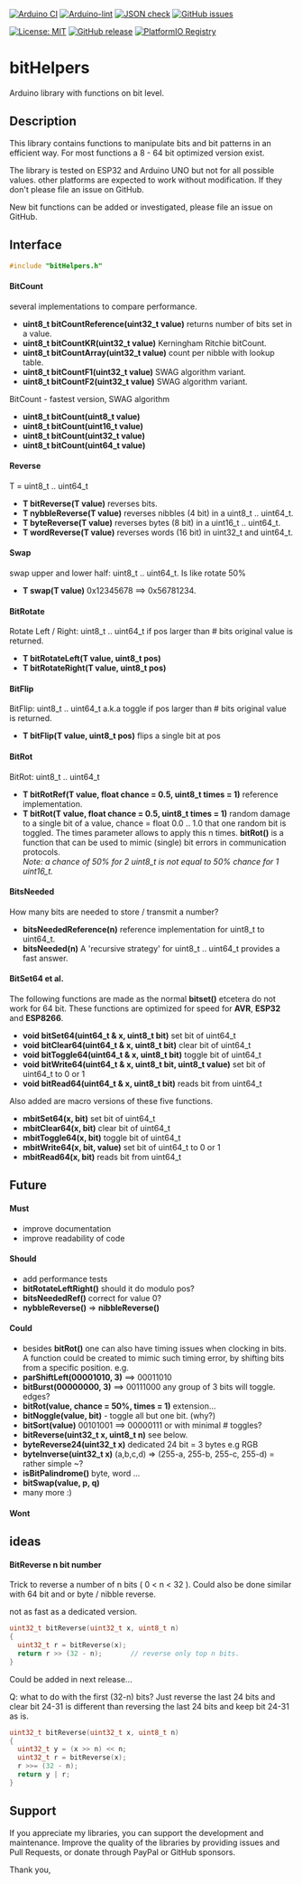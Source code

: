 
[![Arduino CI](https://github.com/RobTillaart/BitHelpers/workflows/Arduino%20CI/badge.svg)](https://github.com/marketplace/actions/arduino_ci)
[![Arduino-lint](https://github.com/RobTillaart/BitHelpers/actions/workflows/arduino-lint.yml/badge.svg)](https://github.com/RobTillaart/BitHelpers/actions/workflows/arduino-lint.yml)
[![JSON check](https://github.com/RobTillaart/BitHelpers/actions/workflows/jsoncheck.yml/badge.svg)](https://github.com/RobTillaart/BitHelpers/actions/workflows/jsoncheck.yml)
[![GitHub issues](https://img.shields.io/github/issues/RobTillaart/BitHelpers.svg)](https://github.com/RobTillaart/BitHelpers/issues)

[![License: MIT](https://img.shields.io/badge/license-MIT-green.svg)](https://github.com/RobTillaart/BitHelpers/blob/master/LICENSE)
[![GitHub release](https://img.shields.io/github/release/RobTillaart/BitHelpers.svg?maxAge=3600)](https://github.com/RobTillaart/BitHelpers/releases)
[![PlatformIO Registry](https://badges.registry.platformio.org/packages/robtillaart/library/BitHelpers.svg)](https://registry.platformio.org/libraries/robtillaart/BitHelpers)


# bitHelpers

Arduino library with functions on bit level.


## Description

This library contains functions to manipulate bits and bit patterns in an 
efficient way. 
For most functions a 8 - 64 bit optimized version exist. 

The library is tested on ESP32 and Arduino UNO but not for all possible values. 
other platforms are expected to work without modification. 
If they don't please file an issue on GitHub.

New bit functions can be added or investigated, please file an issue on GitHub.


## Interface

```cpp
#include "bitHelpers.h"
```

#### BitCount

several implementations to compare performance.

- **uint8_t bitCountReference(uint32_t value)** returns number of bits set in a value.
- **uint8_t bitCountKR(uint32_t value)** Kerningham Ritchie bitCount.
- **uint8_t bitCountArray(uint32_t value)** count per nibble with lookup table.
- **uint8_t bitCountF1(uint32_t value)** SWAG algorithm variant.
- **uint8_t bitCountF2(uint32_t value)** SWAG algorithm variant.

BitCount - fastest version, SWAG algorithm

- **uint8_t  bitCount(uint8_t value)**
- **uint8_t  bitCount(uint16_t value)**
- **uint8_t  bitCount(uint32_t value)**
- **uint8_t  bitCount(uint64_t value)**


#### Reverse

T = uint8_t .. uint64_t

- **T bitReverse(T value)** reverses bits.
- **T nybbleReverse(T value)** reverses nibbles (4 bit) in a uint8_t .. uint64_t.
- **T byteReverse(T value)** reverses bytes (8 bit) in a uint16_t .. uint64_t.
- **T wordReverse(T value)** reverses words (16 bit) in uint32_t and uint64_t.

#### Swap 

swap upper and lower half: uint8_t .. uint64_t. Is like rotate 50%

- **T swap(T value)** 0x12345678 ==> 0x56781234.


#### BitRotate

Rotate Left / Right: uint8_t .. uint64_t
if pos larger than # bits original value is returned.

- **T bitRotateLeft(T value, uint8_t pos)**
- **T bitRotateRight(T value, uint8_t pos)** 


#### BitFlip

BitFlip: uint8_t .. uint64_t  a.k.a toggle
if pos larger than # bits original value is returned.

- **T bitFlip(T value, uint8_t pos)** flips a single bit at pos


#### BitRot

BitRot: uint8_t .. uint64_t

- **T bitRotRef(T value, float chance = 0.5, uint8_t times = 1)** reference implementation.
- **T bitRot(T value, float chance = 0.5, uint8_t times = 1)** random damage to a single bit of a value,
chance = float 0.0 .. 1.0 that one random bit is toggled. 
The times parameter allows to apply this n times.
**bitRot()** is a function that can be used to mimic (single) bit errors in communication protocols.  
*Note: a chance of 50% for 2 uint8_t is not equal to 50% chance for 1 uint16_t.*


#### BitsNeeded

How many bits are needed to store / transmit a number?

- **bitsNeededReference(n)** reference implementation for uint8_t to uint64_t.
- **bitsNeeded(n)** A 'recursive strategy' for uint8_t .. uint64_t provides a fast answer. 


#### BitSet64 et al.

The following functions are made as the normal **bitset()** etcetera do not work for 64 bit.
These functions are optimized for speed for **AVR**, **ESP32** and **ESP8266**. 

- **void bitSet64(uint64_t & x, uint8_t bit)** set bit of uint64_t
- **void bitClear64(uint64_t & x, uint8_t bit)** clear bit of uint64_t
- **void bitToggle64(uint64_t & x, uint8_t bit)** toggle bit of uint64_t
- **void bitWrite64(uint64_t & x, uint8_t bit, uint8_t value)** set bit of uint64_t to 0 or 1
- **void bitRead64(uint64_t & x, uint8_t bit)** reads bit from uint64_t 

Also added are macro versions of these five functions.

- **mbitSet64(x, bit)** set bit of uint64_t
- **mbitClear64(x, bit)** clear bit of uint64_t
- **mbitToggle64(x, bit)** toggle bit of uint64_t
- **mbitWrite64(x, bit, value)** set bit of uint64_t to 0 or 1
- **mbitRead64(x, bit)** reads bit from uint64_t 


## Future

#### Must

- improve documentation
- improve readability of code

#### Should

- add performance tests
- **bitRotateLeftRight()** should it do modulo pos?
- **bitsNeededRef()** correct for value 0?
- **nybbleReverse()** => **nibbleReverse()**


#### Could

- besides **bitRot()** one can also have timing issues when clocking in bits. 
A function could be created to mimic such timing error, by shifting bits from a 
specific position. e.g. 
- **parShiftLeft(00001010, 3)** ==> 00011010
- **bitBurst(00000000, 3)** ==>  00111000 any group of 3 bits will toggle. edges?
- **bitRot(value, chance = 50%, times = 1)** extension...
- **bitNoggle(value, bit)** - toggle all but one bit. (why?)
- **bitSort(value)** 00101001 ==> 00000111
or with minimal # toggles?
- **bitReverse(uint32_t x, uint8_t n)** see below.
- **byteReverse24(uint32_t x)** dedicated 24 bit = 3 bytes e.g RGB
- **byteInverse(uint32_t x)** (a,b,c,d) => (255-a, 255-b, 255-c, 255-d) = rather simple ~?
- **isBitPalindrome()** byte, word ...
- **bitSwap(value, p, q)** 
- many more :)


#### Wont



## ideas

#### BitReverse n bit number

Trick to reverse a number of n bits  ( 0 < n < 32 ).
Could also be done similar with 64 bit and or byte / nibble reverse.

not as fast as a dedicated version.
```cpp
uint32_t bitReverse(uint32_t x, uint8_t n)
{
  uint32_t r = bitReverse(x);
  return r >> (32 - n);       // reverse only top n bits.
}
```
Could be added in next release...

Q: what to do with the first (32-n) bits?
Just reverse the last 24 bits and clear bit 24-31 is different than
reversing the last 24 bits and keep bit 24-31 as is.
```cpp
uint32_t bitReverse(uint32_t x, uint8_t n)
{
  uint32_t y = (x >> n) << n;
  uint32_t r = bitReverse(x);
  r >>= (32 - n);
  return y | r;
}
```


## Support

If you appreciate my libraries, you can support the development and maintenance.
Improve the quality of the libraries by providing issues and Pull Requests, or
donate through PayPal or GitHub sponsors.

Thank you,

